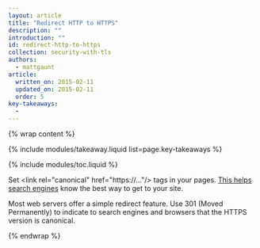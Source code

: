 ```yaml
---
layout: article
title: "Redirect HTTP to HTTPS"
description: ""
introduction: ""
id: redirect-http-to-https
collection: security-with-tls
authors:
  - mattgaunt
article:
  written_on: 2015-02-11
  updated_on: 2015-02-11
  order: 5
key-takeaways:
  -
---
```


{% wrap content %}

{% include modules/takeaway.liquid list=page.key-takeaways %}

{% include modules/toc.liquid %}

Set &lt;link rel="canonical" href="https://…"/&gt; tags in your pages. [This
helps search engines](https://support.google.com/webmasters/answer/139066?hl=en)
know the best way to get to your site.

Most web servers offer a simple redirect feature. Use 301 (Moved Permanently) to
indicate to search engines and browsers that the HTTPS version is canonical.

{% endwrap %}
